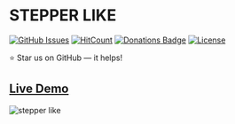 # STEPPER LIKE

[![GitHub Issues](https://img.shields.io/badge/contributions-welcome-brightgreen.svg?style=flat)](https://github.com/alikinvv/stepper-like/issues)  [![HitCount](http://hits.dwyl.com/alikinvv/stepper-like.svg)](http://hits.dwyl.com/alikinvv/stepper-like)  [![Donations Badge](https://yourdonation.rocks/images/badge.svg)](https://www.paypal.me/alikinvv)  [![License](https://img.shields.io/badge/license-MIT-blue.svg)](https://opensource.org/licenses/MIT)

:star: Star us on GitHub — it helps!

## [Live Demo](https://alikinvv.github.io/stepper-like/build/)

![stepper like](https://cdn.dribbble.com/users/1773016/screenshots/5742638/1.gif)

